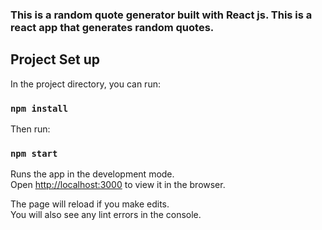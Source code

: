 ### This is a random quote generator built with React js. This is a react app that generates random quotes.

## Project Set up

In the project directory, you can run:

### `npm install`

Then run:

### `npm start`

Runs the app in the development mode.<br />
Open [http://localhost:3000](http://localhost:3000) to view it in the browser.

The page will reload if you make edits.<br />
You will also see any lint errors in the console.

